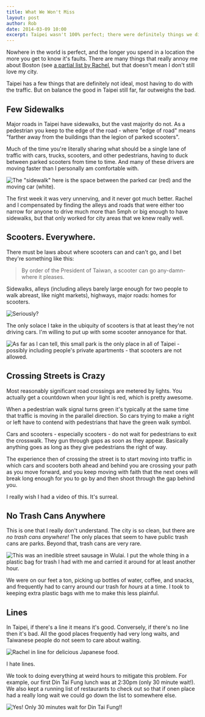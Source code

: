 ```yaml
---
title: What We Won't Miss
layout: post
author: Rob
date: 2014-03-09 10:00
excerpt: Taipei wasn't 100% perfect; there were definitely things we didn't love.
---
```

Nowhere in the world is perfect, and the longer you spend in a location the more you get to know it's faults. There are many things that really annoy me about Boston (see [a partial list by Rachel](/blog/2014/03/boston-observations.html), but that doesn't mean I don't still love my city.

Taipei has a few things that are definitely not ideal, most having to do with the traffic. But on balance the good in Taipei still far, far outweighs the bad.

## Few Sidewalks

Major roads in Taipei have sidewalks, but the vast majority do not. As a pedestrian you keep to the edge of the road - where "edge of road" means "farther away from the buildings than the legion of parked scooters".

Much of the time you're literally sharing what should be a single lane of traffic with cars, trucks, scooters, and other pedestrians, having to duck between parked scooters from time to time. And many of these drivers are moving faster than I personally am comfortable with.

![The "sidewalk" here is the space between the parked car (red) and the moving car (white).](/images/2014022211_06_17-vi.jpg)

The first week it was very unnerving, and it never got much better. Rachel and I compensated by finding the alleys and roads that were either too narrow for anyone to drive much more than 5mph or big enough to have sidewalks, but that only worked for city areas that we knew really well.

## Scooters. Everywhere.

There must be laws about where scooters can and can't go, and I bet they're something like this:

> By order of the President of Taiwan, a scooter can go any-damn-where it pleases.

Sidewalks, alleys (including alleys barely large enough for two people to walk abreast, like night markets), highways, major roads: homes for scooters.

![Seriously?](/images/2014021512_51_17-vi.jpg)

The only solace I take in the ubiquity of scooters is that at least they're not driving cars. I'm willing to put up with some scooter annoyance for that.

![As far as I can tell, this small park is the only place in all of Taipei - possibly including people's private apartments - that scooters are not allowed.](/images/2014022212_07_03-vi.jpg)

## Crossing Streets is Crazy

Most reasonably significant road crossings are metered by lights. You actually get a countdown when your light is red, which is pretty awesome.

When a pedestrian walk signal turns green it's typically at the same time that traffic is moving in the parallel direction. So cars trying to make a right or left have to contend with pedestrians that have the green walk symbol.

Cars and scooters - especially scooters - do not wait for pedestrians to exit the crosswalk. They gun through gaps as soon as they appear. Basically anything goes as long as they give pedestrians the right of way.

The experience then of crossing the street is to start moving into traffic in which cars and scooters both ahead and behind you are crossing your path as you move forward, and you keep moving with faith that the next ones will break long enough for you to go by and then shoot through the gap behind you.

I really wish I had a video of this. It's surreal.

## No Trash Cans Anywhere

This is one that I really don't understand. The city is so clean, but there are *no trash cans anywhere!* The only places that seem to have public trash cans are parks. Beyond that, trash cans are very rare.

![This was an inedible street sausage in Wulai. I put the whole thing in a plastic bag for trash I had with me and carried it around for at least another hour.](/images/2014022414_24_04-vi.jpg)

We were on our feet a ton, picking up bottles of water, coffee, and snacks, and frequently had to carry around our trash for *hours* at a time. I took to keeping extra plastic bags with me to make this less plainful.

## Lines

In Taipei, if there's a line it means it's good. Conversely, if there's no line then it's bad. All the good places frequently had very long waits, and Taiwanese people do not seem to care about waiting.

![Rachel in line for delicious Japanese food.](/images/2014021318_05_40-vi.jpg)

I hate lines.

We took to doing everything at weird hours to mitigate this problem. For example, our first Din Tai Fung lunch was at 2:30pm (only 30 minute wait!). We also kept a running list of restaurants to check out so that if onen place had a really long wait we could go down the list to somewhere else.

![Yes! Only 30 minutes wait for Din Tai Fung!!](/images/2014021014_06_45-vi.jpg)
